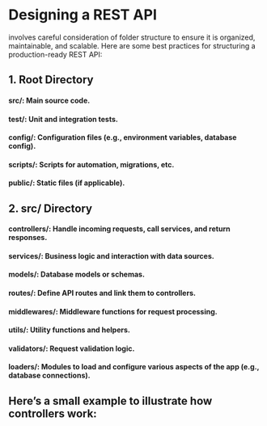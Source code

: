 
# Designing a REST API 
involves careful consideration of folder structure to ensure it is organized, maintainable, and scalable. Here are some best practices for structuring a production-ready REST API:

## 1. Root Directory
#### src/: Main source code.
#### test/: Unit and integration tests.
#### config/: Configuration files (e.g., environment variables, database config).
#### scripts/: Scripts for automation, migrations, etc.
#### public/: Static files (if applicable).

## 2. src/ Directory
#### controllers/: Handle incoming requests, call services, and return responses.
#### services/: Business logic and interaction with data sources.
#### models/: Database models or schemas.
#### routes/: Define API routes and link them to controllers.
#### middlewares/: Middleware functions for request processing.
#### utils/: Utility functions and helpers.
#### validators/: Request validation logic.
#### loaders/: Modules to load and configure various aspects of the app (e.g., database connections).

## Here’s a small example to illustrate how controllers work:
